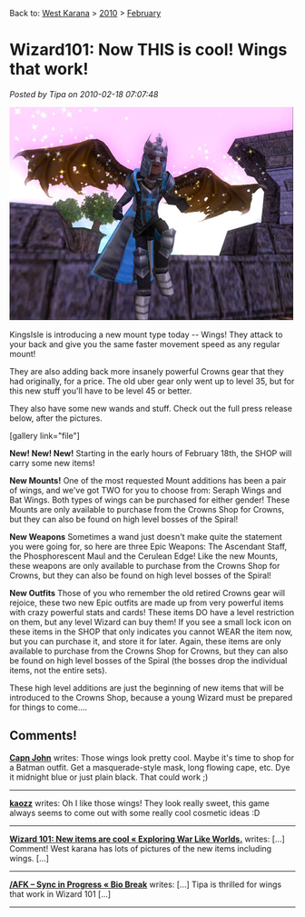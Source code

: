 Back to: [West Karana](/posts/westkarana.md) > [2010](/posts/2010/westkarana.md) > [February](./westkarana.md)
# Wizard101: Now THIS is cool! Wings that work!

*Posted by Tipa on 2010-02-18 07:07:48*

![](../../../uploads/2010/02/Bat-Wings.jpg "Bat Wings")

KingsIsle is introducing a new mount type today -- Wings! They attack to your back and give you the same faster movement speed as any regular mount!

They are also adding back more insanely powerful Crowns gear that they had originally, for a price. The old uber gear only went up to level 35, but for this new stuff you'll have to be level 45 or better.

They also have some new wands and stuff. Check out the full press release below, after the pictures.

[gallery link="file"]

**New! New! New!**
Starting in the early hours of February 18th, the SHOP will carry some new items! 

**New Mounts!**
One of the most requested Mount additions has been a pair of wings, and we've got TWO for you to choose from: Seraph Wings and Bat Wings. Both types of wings can be purchased for either gender! These Mounts are only available to purchase from the Crowns Shop for Crowns, but they can also be found on high level bosses of the Spiral! 

**New Weapons**
Sometimes a wand just doesn't make quite the statement you were going for, so here are three Epic Weapons: The Ascendant Staff, the Phosphorescent Maul and the Cerulean Edge! Like the new Mounts, these weapons are only available to purchase from the Crowns Shop for Crowns, but they can also be found on high level bosses of the Spiral!

**New Outfits**
Those of you who remember the old retired Crowns gear will rejoice, these two new Epic outfits are made up from very powerful items with crazy powerful stats and cards! These items DO have a level restriction on them, but any level Wizard can buy them! If you see a small lock icon on these items in the SHOP that only indicates you cannot WEAR the item now, but you can purchase it, and store it for later. Again, these items are only available to purchase from the Crowns Shop for Crowns, but they can also be found on high level bosses of the Spiral (the bosses drop the individual items, not the entire sets).

These high level additions are just the beginning of new items that will be introduced to the Crowns Shop, because a young Wizard must be prepared for things to come.... 
## Comments!

**[Capn John](http://capnjohnsblog.blogspot.com/)** writes: Those wings look pretty cool. Maybe it's time to shop for a Batman outfit. Get a masquerade-style mask, long flowing cape, etc. Dye it midnight blue or just plain black. That could work ;)

---

**[kaozz](http://www.ectmmo.com)** writes: Oh I like those wings! They look really sweet, this game always seems to come out with some really cool cosmetic ideas :D

---

**[Wizard 101: New items are cool &laquo; Exploring War Like Worlds.](http://exploringwar.wordpress.com/2010/02/19/wizard-101-new-items-are-cool/)** writes: [...] Comment! West karana has lots of pictures of the new items including wings. [...]

---

**[/AFK &#8211; Sync in Progress &laquo; Bio Break](http://biobreak.wordpress.com/2010/02/21/afk-sync-in-progress/)** writes: [...] Tipa is thrilled for wings that work in Wizard 101 [...]

---

